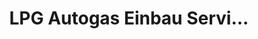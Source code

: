 ---
title: "LPG Autogas Einbau Servi..."
url: /buxtehude/lpg-autogas-einbau-servi/
shop: Autowerkstatt
---